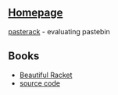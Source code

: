 

## [Homepage](https://racket-lang.org/)

[pasterack](http://pasterack.org/) - evaluating pastebin  

## Books
 - [Beautiful Racket](https://beautifulracket.com/)    
 - [source code](https://github.com/racket/realm)  



     
